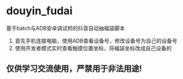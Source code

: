 # douyin_fudai
基于batch与ADB安卓调试桥的抖音自动抽福袋脚本

1. 首先手机连接电脑，使用ADB查看设备号，修改设备号为自己的设备号
2. 使用开发者模式实时查看触摸位置坐标，将福袋坐标改成自己设备的

## 仅供学习交流使用，严禁用于非法用途!
